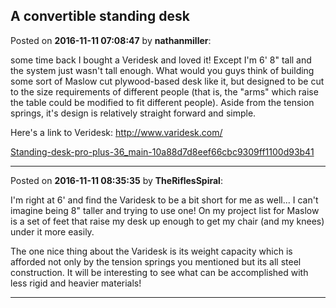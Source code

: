 ## A convertible standing desk
Posted on **2016-11-11 07:08:47** by **nathanmiller**:

some time back I bought a Veridesk and loved it! Except I'm 6' 8" tall and the system just wasn't tall enough. What would you guys think of building some sort of Maslow cut plywood-based desk like it, but designed to be cut to the size requirements of different people (that is, the "arms" which raise the table could be modified to fit different people). Aside from the tension springs, it's design is relatively straight forward and simple.  

Here's a link to Veridesk: http://www.varidesk.com/

 [Standing-desk-pro-plus-36_main-10a88d7d8eef66cbc9309ff1100d93b41](//muut.com/u/maslowcnc/s2/:maslowcnc:kMBc:standingdeskproplus36_main10a88d7d8eef66cbc9309ff1100d93b41.jpg.jpg)

---

Posted on **2016-11-11 08:35:35** by **TheRiflesSpiral**:

I'm right at 6' and find the Varidesk to be a bit short for me as well... I can't imagine being 8" taller and trying to use one! On my project list for Maslow is a set of feet that raise my desk up enough to get my chair (and my knees) under it more easily.



The one nice thing about the Varidesk is its weight capacity which is afforded not only by the tension springs you mentioned but its all steel construction. It will be interesting to see what can be accomplished with less rigid and heavier materials!

---

